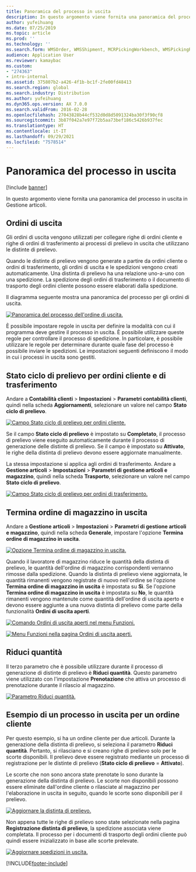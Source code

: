 ```yaml
---
title: Panoramica del processo in uscita
description: In questo argomento viene fornita una panoramica del processo in uscita in Gestione articoli.
author: yufeihuang
ms.date: 07/25/2019
ms.topic: article
ms.prod: ''
ms.technology: ''
ms.search.form: WMSOrder, WMSShipment, MCRPickingWorkbench, WMSPickingRegistration, CustomFilterGroup
audience: Application User
ms.reviewer: kamaybac
ms.custom:
- "274363"
- intro-internal
ms.assetid: 375807b2-a426-4f1b-bc1f-2fe00fd48413
ms.search.region: global
ms.search.industry: Distribution
ms.author: yufeihuang
ms.dyn365.ops.version: AX 7.0.0
ms.search.validFrom: 2016-02-28
ms.openlocfilehash: 27043828b44cf532d0d8d5091324ba30f3f90cf8
ms.sourcegitcommit: 3b87f042a7e97f72b5aa73bef186c5426b937fec
ms.translationtype: HT
ms.contentlocale: it-IT
ms.lasthandoff: 09/29/2021
ms.locfileid: "7578514"
---
```

# <a name="outbound-process-overview"></a>Panoramica del processo in uscita

[!include [banner](../includes/banner.md)]

In questo argomento viene fornita una panoramica del processo in uscita in Gestione articoli.

## <a name="output-orders"></a>Ordini di uscita

Gli ordini di uscita vengono utilizzati per collegare righe di ordini cliente e righe di ordini di trasferimento ai processi di prelievo in uscita che utilizzano le distinte di prelievo.

Quando le distinte di prelievo vengono generate a partire da ordini cliente o ordini di trasferimento, gli ordini di uscita e le spedizioni vengono creati automaticamente. Una distinta di prelievo ha una relazione uno-a-uno con una spedizione. La spedizione degli ordini di trasferimento o il documento di trasporto degli ordini cliente possono essere elaborati dalla spedizione. 

Il diagramma seguente mostra una panoramica del processo per gli ordini di uscita. 

[![Panoramica del processo dell'ordine di uscita.](./media/outbound-order.png)](./media/outbound-order.png)

È possibile impostare regole in uscita per definire la modalità con cui il programma deve gestire il processo in uscita. È possibile utilizzare queste regole per controllare il processo di spedizione. In particolare, è possibile utilizzare le regole per determinare durante quale fase del processo è possibile inviare le spedizioni. Le impostazioni seguenti definiscono il modo in cui i processi in uscita sono gestiti.

## <a name="picking-route-status-for-sales-and-transfer-orders"></a>Stato ciclo di prelievo per ordini cliente e di trasferimento 

Andare a **Contabilità clienti** \> **Impostazioni** \> **Parametri contabilità clienti**, quindi nella scheda **Aggiornamenti**, selezionare un valore nel campo **Stato ciclo di prelievo**.

[![Campo Stato ciclo di prelievo per ordini cliente.](./media/picking-route-status-sales-order.png)](./media/picking-route-status-sales-order.png)

Se il campo **Stato ciclo di prelievo** è impostato su **Completato**, il processo di prelievo viene eseguito automaticamente durante il processo di generazione delle distinte di prelievo. Se il campo è impostato su **Attivato**, le righe della distinta di prelievo devono essere aggiornate manualmente.

La stessa impostazione si applica agli ordini di trasferimento. Andare a **Gestione articoli** \> **Impostazioni** \> **Parametri di gestione articoli e magazzino**, quindi nella scheda **Trasporto**, selezionare un valore nel campo **Stato ciclo di prelievo**.

[![Campo Stato ciclo di prelievo per ordini di trasferimento.](./media/picking-route-status-transfer-order.png)](./media/picking-route-status-transfer-order.png)

## <a name="end-output-inventory-orders"></a>Termina ordine di magazzino in uscita

Andare a **Gestione articoli** \> **Impostazioni** \> **Parametri di gestione articoli e magazzino**, quindi nella scheda **Generale**, impostare l'opzione **Termina ordine di magazzino in uscita**.

[![Opzione Termina ordine di magazzino in uscita.](./media//end-output-inventory-order.png)](./media//end-output-inventory-order.png)

Quando il lavoratore di magazzino riduce le quantità della distinta di prelievo, le quantità dell'ordine di magazzino corrispondenti verranno rimosse dalla spedizione. Quando la distinta di prelievo viene aggiornata, le quantità rimanenti vengono registrate di nuovo nell'ordine se l'opzione **Termina ordine di magazzino in uscita** è impostata su **Sì**. Se l'opzione **Termina ordine di magazzino in uscita** è impostata su **No**, le quantità rimanenti vengono mantenute come quantità dell'ordine di uscita aperto e devono essere aggiunte a una nuova distinta di prelievo come parte della funzionalità **Ordini di uscita aperti**. 

[![Comando Ordini di uscita aperti nel menu Funzioni.](./media/open-output-order.png)](./media/open-output-order.png)

[![Menu Funzioni nella pagina Ordini di uscita aperti.](./media/open-output-order-function.png)](./media/open-output-order-function.png)

## <a name="reduce-quantity"></a>Riduci quantità

Il terzo parametro che è possibile utilizzare durante il processo di generazione di distinte di prelievo è **Riduci quantità**. Questo parametro viene utilizzato con l'impostazione **Prenotazione** che attiva un processo di prenotazione durante il rilascio al magazzino.

[![Parametro Riduci quantità.](./media/reduce-quantity.png)](./media/reduce-quantity.png)

## <a name="example-of-an-outbound-process-for-a-sales-order"></a>Esempio di un processo in uscita per un ordine cliente

Per questo esempio, si ha un ordine cliente per due articoli. Durante la generazione della distinta di prelievo, si seleziona il parametro **Riduci quantità**. Pertanto, si rilasciano e si creano righe di prelievo solo per le scorte disponibili. Il prelievo deve essere registrato mediante un processo di registrazione per le distinte di prelievo (**Stato ciclo di prelievo** = **Attivato**).

Le scorte che non sono ancora state prenotate lo sono durante la generazione della distinta di prelievo. Le scorte non disponibili possono essere eliminate dall'ordine cliente o rilasciate al magazzino per l'elaborazione in uscita in seguito, quando le scorte sono disponibili per il prelievo.

[![Aggiornare la distinta di prelievo.](./media/update-picking-list.png)](./media/update-picking-list.png)

Non appena tutte le righe di prelievo sono state selezionate nella pagina **Registrazione distinta di prelievo**, la spedizione associata viene completata. Il processo per i documenti di trasporto degli ordini cliente può quindi essere inizializzato in base alle scorte prelevate.

[![Aggiornare spedizioni in uscita.](./media/outbound-shipments.png)](./media/outbound-shipments.png)


[!INCLUDE[footer-include](../../includes/footer-banner.md)]